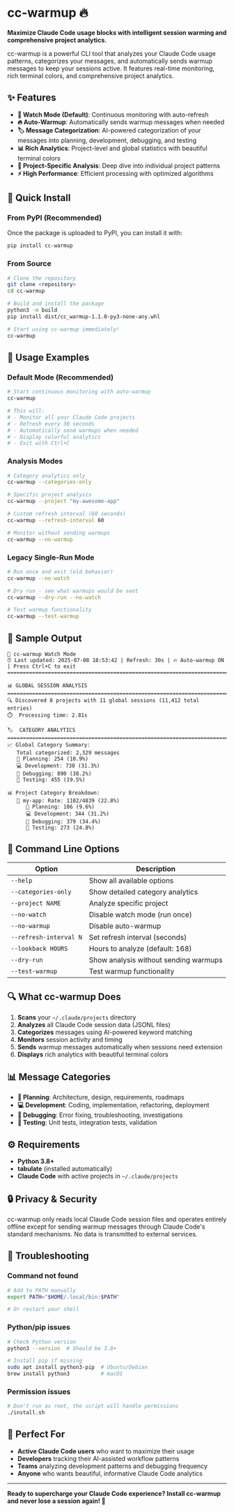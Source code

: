 # cc-warmup 🔥

**Maximize Claude Code usage blocks with intelligent session warming and comprehensive project analytics.**

cc-warmup is a powerful CLI tool that analyzes your Claude Code usage patterns, categorizes your messages, and automatically sends warmup messages to keep your sessions active. It features real-time monitoring, rich terminal colors, and comprehensive project analytics.

## ✨ Features

- **🔄 Watch Mode (Default)**: Continuous monitoring with auto-refresh
- **🔥 Auto-Warmup**: Automatically sends warmup messages when needed
- **🏷️ Message Categorization**: AI-powered categorization of your messages into planning, development, debugging, and testing
- **📊 Rich Analytics**: Project-level and global statistics with beautiful terminal colors
- **🎯 Project-Specific Analysis**: Deep dive into individual project patterns
- **⚡ High Performance**: Efficient processing with optimized algorithms

## 🚀 Quick Install

### From PyPI (Recommended)
Once the package is uploaded to PyPI, you can install it with:
```bash
pip install cc-warmup
```

### From Source
```bash
# Clone the repository
git clone <repository>
cd cc-warmup

# Build and install the package
python3 -m build
pip install dist/cc_warmup-1.1.0-py3-none-any.whl

# Start using cc-warmup immediately!
cc-warmup
```

## 📖 Usage Examples

### Default Mode (Recommended)
```bash
# Start continuous monitoring with auto-warmup
cc-warmup

# This will:
# - Monitor all your Claude Code projects
# - Refresh every 30 seconds
# - Automatically send warmups when needed
# - Display colorful analytics
# - Exit with Ctrl+C
```

### Analysis Modes
```bash
# Category analytics only
cc-warmup --categories-only

# Specific project analysis
cc-warmup --project "my-awesome-app"

# Custom refresh interval (60 seconds)
cc-warmup --refresh-interval 60

# Monitor without sending warmups
cc-warmup --no-warmup
```

### Legacy Single-Run Mode
```bash
# Run once and exit (old behavior)
cc-warmup --no-watch

# Dry run - see what warmups would be sent
cc-warmup --dry-run --no-watch

# Test warmup functionality
cc-warmup --test-warmup
```

## 🎨 Sample Output

```
🔄 cc-warmup Watch Mode
⏰ Last updated: 2025-07-08 18:53:42 | Refresh: 30s | 🔥 Auto-warmup ON | Press Ctrl+C to exit
================================================================================

📊 GLOBAL SESSION ANALYSIS
================================================================================
🔍 Discovered 8 projects with 11 global sessions (11,412 total entries)
⏱️  Processing time: 2.81s

🏷️  CATEGORY ANALYTICS
================================================================================
📈 Global Category Summary:
   Total categorized: 2,329 messages
   🎯 Planning: 254 (10.9%)
   💻 Development: 730 (31.3%)
   🐛 Debugging: 890 (38.2%)
   🧪 Testing: 455 (19.5%)

📊 Project Category Breakdown:
   📁 my-app: Rate: 1102/4839 (22.8%)
      🎯 Planning: 106 (9.6%)
      💻 Development: 344 (31.2%)
      🐛 Debugging: 379 (34.4%)
      🧪 Testing: 273 (24.8%)
```

## 🔧 Command Line Options

| Option | Description |
|--------|-------------|
| `--help` | Show all available options |
| `--categories-only` | Show detailed category analytics |
| `--project NAME` | Analyze specific project |
| `--no-watch` | Disable watch mode (run once) |
| `--no-warmup` | Disable auto-warmup |
| `--refresh-interval N` | Set refresh interval (seconds) |
| `--lookback HOURS` | Hours to analyze (default: 168) |
| `--dry-run` | Show analysis without sending warmups |
| `--test-warmup` | Test warmup functionality |

## 🔍 What cc-warmup Does

1. **Scans** your `~/.claude/projects` directory
2. **Analyzes** all Claude Code session data (JSONL files)
3. **Categorizes** messages using AI-powered keyword matching
4. **Monitors** session activity and timing
5. **Sends** warmup messages automatically when sessions need extension
6. **Displays** rich analytics with beautiful terminal colors

## 📊 Message Categories

- **🎯 Planning**: Architecture, design, requirements, roadmaps
- **💻 Development**: Coding, implementation, refactoring, deployment
- **🐛 Debugging**: Error fixing, troubleshooting, investigations
- **🧪 Testing**: Unit tests, integration tests, validation

## ⚙️ Requirements

- **Python 3.8+**
- **tabulate** (installed automatically)
- **Claude Code** with active projects in `~/.claude/projects`

## 🔒 Privacy & Security

cc-warmup only reads local Claude Code session files and operates entirely offline except for sending warmup messages through Claude Code's standard mechanisms. No data is transmitted to external services.

## 🐛 Troubleshooting

### Command not found
```bash
# Add to PATH manually
export PATH="$HOME/.local/bin:$PATH"

# Or restart your shell
```

### Python/pip issues
```bash
# Check Python version
python3 --version  # Should be 3.8+

# Install pip if missing
sudo apt install python3-pip  # Ubuntu/Debian
brew install python3          # macOS
```

### Permission issues
```bash
# Don't run as root, the script will handle permissions
./install.sh
```

## 🎯 Perfect For

- **Active Claude Code users** who want to maximize their usage
- **Developers** tracking their AI-assisted workflow patterns
- **Teams** analyzing development patterns and debugging frequency
- **Anyone** who wants beautiful, informative Claude Code analytics

---

**Ready to supercharge your Claude Code experience? Install cc-warmup and never lose a session again! 🚀**